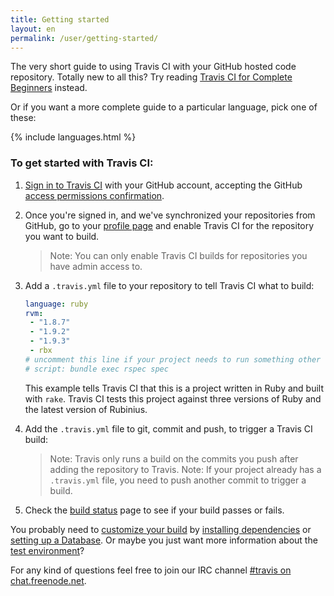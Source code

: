 ```yaml
---
title: Getting started
layout: en
permalink: /user/getting-started/
---
```


The very short guide to using Travis CI with your GitHub hosted code repository. Totally new to all this? Try reading [Travis CI for Complete Beginners](/user/for-beginners) instead. 

Or if you want a more complete guide to a particular language, pick one of these: 

{% include languages.html %}

<!-- 
[C](/user/languages/c) | [C++](/user/languages/cpp) | [Clojure](/user/languages/clojure) | [C#](/user/languages/csharp/) | [D](/user/languages/d) | [Erlang](/user/languages/erlang) | [F#](/user/languages/csharp/) | [Go](/user/languages/go) | [Groovy](/user/languages/groovy) | [Haskell](/user/languages/haskell) | [Java](/user/languages/java) | [JavaScript (with Node.js)](/user/languages/javascript-with-nodejs) | [Julia](/user/languages/julia) | [Objective-C](/user/languages/objective-c) | [Perl](/user/languages/perl) | [PHP](/user/languages/php) | [Python](/user/languages/python) | [Ruby](/user/languages/ruby) | [Rust](/user/languages/rust) | [Scala](/user/languages/scala) | [Visual Basic](/user/languages/csharp/).
-->

### To get started with Travis CI:

1. [Sign in to Travis CI](https://travis-ci.org/auth) with your GitHub account, accepting the GitHub [access permissions confirmation](/user/github-oauth-scopes).

2. Once you're signed in, and we've synchronized your repositories from GitHub, go to your [profile page](https://travis-ci.org/profile) and enable Travis CI for the repository you want to build.

	> Note: You can only enable Travis CI builds for repositories you have admin access to.  

2. Add a `.travis.yml` file to your repository to tell Travis CI what to build:

   ```yaml
   language: ruby
   rvm:
    - "1.8.7"
    - "1.9.2"
    - "1.9.3"
    - rbx
   # uncomment this line if your project needs to run something other than `rake`:
   # script: bundle exec rspec spec
   ```
   
   This example tells Travis CI that this is a project written in Ruby and built with `rake`. Travis CI tests this project against three versions of Ruby and the latest version of Rubinius.

2. Add the `.travis.yml` file to git, commit and push, to trigger a Travis CI build:

	> Note: Travis only runs a build on the commits you push after adding the repository to Travis.
	> Note: If your project already has a `.travis.yml` file, you need to push another commit to trigger a build.

2. Check the [build status](https://travis-ci.org/repositories) page to see if your build passes or fails.

You probably need to [customize your build](/user/customizing-the-build) by [installing dependencies](/user/installing-dependencies) or [setting up a Database](/user/database-setup/). Or maybe you just want more information about the [test environment](user/ci-environment/)?

For any kind of questions feel free to join our IRC channel [#travis on chat.freenode.net](irc://chat.freenode.net/%23travis).

<!--

### Some basic **.travis.yml** examples:


#### C

    language: c
    compiler:
      - gcc
      - clang
    # Change this to your needs
    script: ./configure && make

Learn more about [.travis.yml options for C projects](/user/languages/c/)


#### C++

    language: cpp
    compiler:
      - gcc
      - clang
    # Change this to your needs
    script: ./configure && make

Learn more about [.travis.yml options for C++ projects](/user/languages/cpp/)


#### Clojure

For projects using Leiningen 1:

    language: clojure
    jdk:
      - oraclejdk7
      - openjdk7
      - openjdk6

For projects using Leiningen 2:

    language: clojure
    lein: lein2
    jdk:
      - openjdk7
      - openjdk6


Learn more about [.travis.yml options for Clojure projects](/user/languages/clojure/)

#### C#, F#, and Visual Basic

    language: csharp
    solution: solution-name.sln

Learn more about [.travis.yml options for C# projects](/user/languages/csharp/)

#### Dart

    language: dart
    dart:
      - stable
      - dev
      - "1.8.0"

Learn more about [.travis.yml options for Dart projects](/user/languages/dart/)

#### Erlang

    language: erlang
    otp_release:
      - R15B02
      - R15B01
      - R14B04
      - R14B03

Learn more about [.travis.yml options for Erlang projects](/user/languages/erlang/)

#### Haskell

    language: haskell

Learn more about [.travis.yml options for Haskell projects](/user/languages/haskell/)


#### Go

    language: go

Learn more about [.travis.yml options for Go projects](/user/languages/go/)



#### Groovy

    language: groovy
    jdk:
      - oraclejdk7
      - openjdk7
      - openjdk6


Learn more about [.travis.yml options for Groovy projects](/user/languages/groovy/)

#### Haxe

    language: haxe
    haxe:
      - "3.1.3"
      - development

Learn more about [.travis.yml options for Haxe projects](/user/languages/haxe/)

#### Java

    language: java
    jdk:
      - oraclejdk8
      - oraclejdk7
      - openjdk7
      - openjdk6


Learn more about [.travis.yml options for Java projects](/user/languages/java/)

#### Julia

    language: julia
    julia:
      - release
      - nightly

Learn more about [.travis.yml options for Julia projects](/user/languages/julia/)

#### Node.js

     language: node_js
     node_js:
       - "0.10"
       - "0.8"
       - "0.6"

Learn more about [.travis.yml options for Node.js projects](/user/languages/javascript-with-nodejs/)

#### Objective-C

     language: objective-c

Learn more about [.travis.yml options for Objective-C projects](/user/languages/objective-c/)

#### Perl

    language: perl
    perl:
      - "5.16"
      - "5.14"
      - "5.12"

Learn more about [.travis.yml options for Perl projects](/user/languages/perl/)

#### PHP

    language: php
    php:
      - "5.5"
      - "5.4"
      - "5.3"

Learn more about [.travis.yml options for PHP projects](/user/languages/php/)

#### Python

    language: python
    python:
      - "3.3"
      - "2.7"
      - "2.6"
    # command to install dependencies, e.g. pip install -r requirements.txt --use-mirrors
    install: PLEASE CHANGE ME
    # command to run tests, e.g. python setup.py test
    script:  PLEASE CHANGE ME

Learn more about [.travis.yml options for Python projects](/user/languages/python/)

#### R

    language: r

Learn more about [.travis.yml options for R projects](/user/languages/r/)

#### Ruby

    language: ruby
    rvm:
      - "1.8.7"
      - "1.9.2"
      - "1.9.3"
      - jruby-18mode # JRuby in 1.8 mode
      - jruby-19mode # JRuby in 1.9 mode
      - rbx
    # uncomment this line if your project needs to run something other than `rake`:
    # script: bundle exec rspec spec

Learn more about [.travis.yml options for Ruby projects](/user/languages/ruby/)

#### Scala

     language: scala
     scala:
       - "2.9.2"
       - "2.8.2"
     jdk:
       - oraclejdk7
       - openjdk7
       - openjdk6


Learn more about [.travis.yml options for Scala projects](/user/languages/scala/)

-->
